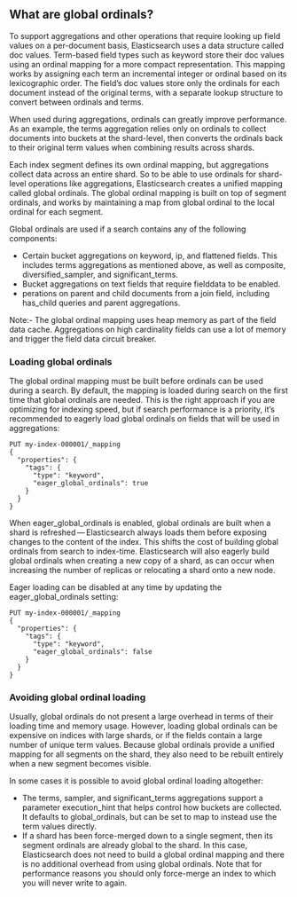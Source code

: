 ## What are global ordinals?
To support aggregations and other operations that require looking up field values on a per-document basis, Elasticsearch uses a data structure called doc values. Term-based field types such as keyword store their doc values using an ordinal mapping for a more compact representation. This mapping works by assigning each term an incremental integer or ordinal based on its lexicographic order. The field’s doc values store only the ordinals for each document instead of the original terms, with a separate lookup structure to convert between ordinals and terms.

When used during aggregations, ordinals can greatly improve performance. As an example, the terms aggregation relies only on ordinals to collect documents into buckets at the shard-level, then converts the ordinals back to their original term values when combining results across shards.

Each index segment defines its own ordinal mapping, but aggregations collect data across an entire shard. So to be able to use ordinals for shard-level operations like aggregations, Elasticsearch creates a unified mapping called global ordinals. The global ordinal mapping is built on top of segment ordinals, and works by maintaining a map from global ordinal to the local ordinal for each segment.

Global ordinals are used if a search contains any of the following components:
* Certain bucket aggregations on keyword, ip, and flattened fields. This includes terms aggregations as mentioned above, as well as composite, diversified_sampler, and significant_terms.
* Bucket aggregations on text fields that require fielddata to be enabled.
* perations on parent and child documents from a join field, including has_child queries and parent aggregations.

Note:- The global ordinal mapping uses heap memory as part of the field data cache. Aggregations on high cardinality fields can use a lot of memory and trigger the field data circuit breaker.

### Loading global ordinals
The global ordinal mapping must be built before ordinals can be used during a search. By default, the mapping is loaded during search on the first time that global ordinals are needed. This is the right approach if you are optimizing for indexing speed, but if search performance is a priority, it’s recommended to eagerly load global ordinals on fields that will be used in aggregations:
```
PUT my-index-000001/_mapping
{
  "properties": {
    "tags": {
      "type": "keyword",
      "eager_global_ordinals": true
    }
  }
}
```
When eager_global_ordinals is enabled, global ordinals are built when a shard is refreshed — Elasticsearch always loads them before exposing changes to the content of the index. This shifts the cost of building global ordinals from search to index-time. Elasticsearch will also eagerly build global ordinals when creating a new copy of a shard, as can occur when increasing the number of replicas or relocating a shard onto a new node.

Eager loading can be disabled at any time by updating the eager_global_ordinals setting:
```
PUT my-index-000001/_mapping
{
  "properties": {
    "tags": {
      "type": "keyword",
      "eager_global_ordinals": false
    }
  }
}
```

### Avoiding global ordinal loading
Usually, global ordinals do not present a large overhead in terms of their loading time and memory usage. However, loading global ordinals can be expensive on indices with large shards, or if the fields contain a large number of unique term values. Because global ordinals provide a unified mapping for all segments on the shard, they also need to be rebuilt entirely when a new segment becomes visible.

In some cases it is possible to avoid global ordinal loading altogether:
* The terms, sampler, and significant_terms aggregations support a parameter execution_hint that helps control how buckets are collected. It defaults to global_ordinals, but can be set to map to instead use the term values directly.
* If a shard has been force-merged down to a single segment, then its segment ordinals are already global to the shard. In this case, Elasticsearch does not need to build a global ordinal mapping and there is no additional overhead from using global ordinals. Note that for performance reasons you should only force-merge an index to which you will never write to again.
